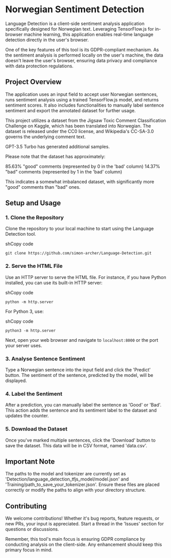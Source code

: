 
# Norwegian Sentiment Detection

Language Detection is a client-side sentiment analysis application specifically designed for Norwegian text. Leveraging TensorFlow.js for in-browser machine learning, this application enables real-time language detection directly in the user's browser.

One of the key features of this tool is its GDPR-compliant mechanism. As the sentiment analysis is performed locally on the user's machine, the data doesn't leave the user's browser, ensuring data privacy and compliance with data protection regulations.

## Project Overview

The application uses an input field to accept user Norwegian sentences, runs sentiment analysis using a trained TensorFlow.js model, and returns sentiment scores. It also includes functionalities to manually label sentence sentiment and export the annotated dataset for further usage.

This project utilizes a dataset from the Jigsaw Toxic Comment Classification Challenge on Kaggle, which has been translated into Norwegian. The dataset is released under the CC0 license, and Wikipedia's CC-SA-3.0 governs the underlying comment text.

GPT-3.5 Turbo has generated additional samples.

Please note that the dataset has approximately:

85.63% "good" comments (represented by 0 in the 'bad' column)
14.37% "bad" comments (represented by 1 in the 'bad' column)

This indicates a somewhat imbalanced dataset, with significantly more "good" comments than "bad" ones.

## Setup and Usage

### 1. Clone the Repository

Clone the repository to your local machine to start using the Language Detection tool.

shCopy code

`git clone https://github.com/simon-archer/Language-Detection.git` 

### 2. Serve the HTML File

Use an HTTP server to serve the HTML file. For instance, if you have Python installed, you can use its built-in HTTP server:

shCopy code

`python -m http.server` 

For Python 3, use:

shCopy code

`python3 -m http.server` 

Next, open your web browser and navigate to `localhost:8000` or the port your server uses.

### 3. Analyse Sentence Sentiment

Type a Norwegian sentence into the input field and click the 'Predict' button. The sentiment of the sentence, predicted by the model, will be displayed.

### 4. Label the Sentiment

After a prediction, you can manually label the sentence as 'Good' or 'Bad'. This action adds the sentence and its sentiment label to the dataset and updates the counter.

### 5. Download the Dataset

Once you've marked multiple sentences, click the 'Download' button to save the dataset. This data will be in CSV format, named 'data.csv'.

## Important Note

The paths to the model and tokenizer are currently set as 'Detection/language_detection_tfjs_model/model.json' and 'Training/path_to_save_your_tokenizer.json'. Ensure these files are placed correctly or modify the paths to align with your directory structure.

## Contributing

We welcome contributions! Whether it's bug reports, feature requests, or new PRs, your input is appreciated. Start a thread in the 'Issues' section for questions or discussions.

Remember, this tool's main focus is ensuring GDPR compliance by conducting analysis on the client-side. Any enhancement should keep this primary focus in mind.
